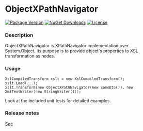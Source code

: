 # ObjectXPathNavigator

[![Package Version](https://img.shields.io/nuget/v/ObjectXPathNavigator.svg)](https://www.nuget.org/packages/ObjectXPathNavigator)
[![NuGet Downloads](https://img.shields.io/nuget/dt/ObjectXPathNavigator.svg)](https://www.nuget.org/packages/ObjectXPathNavigator)
[![License](https://img.shields.io/github/license/MarekPokornyOva/ObjectXPathNavigator.svg)](https://github.com/MarekPokornyOva/ObjectXPathNavigator/blob/master/LICENSE)

### Description
ObjectXPathNavigator is XPathNavigator implementation over System.Object.
Its purpose is to provide object's properties to XSL transformation as nodes.

### Usage
```
XslCompiledTransform xslt = new XslCompiledTransform();
xslt.Load(...);
xslt.Transform(new ObjectXPathNavigator(new SomeDto()), new XmlTextWriter(new StringWriter()));
```

Look at the included unit tests for detailed examples.

### Release notes
[See](./ReleaseNotes.md)